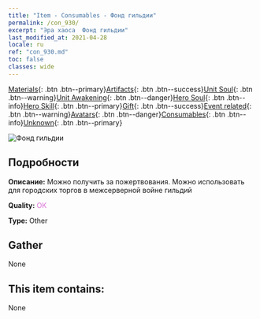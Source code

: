```yaml
---
title: "Item - Consumables - Фонд гильдии"
permalink: /con_930/
excerpt: "Эра хаоса  Фонд гильдии"
last_modified_at: 2021-04-28
locale: ru
ref: "con_930.md"
toc: false
classes: wide
---
```

 [Materials](/ItemsRU/){: .btn .btn--primary}[Artifacts](/ItemsRU/Artifacts/){: .btn .btn--success}[Unit Soul](/ItemsRU/UnitSoul/){: .btn .btn--warning}[Unit Awakening](/ItemsRU/UnitAwakening/){: .btn .btn--danger}[Hero Soul](/ItemsRU/HeroSoul/){: .btn .btn--info}[Hero Skill](/ItemsRU/HeroSkill/){: .btn .btn--primary}[Gift](/ItemsRU/Gift/){: .btn .btn--success}[Event related](/ItemsRU/Events/){: .btn .btn--warning}[Avatars](/ItemsRU/Avatars/){: .btn .btn--danger}[Consumables](/ItemsRU/Consumables/){: .btn .btn--info}[Unknown](/ItemsRU/Unknown/){: .btn .btn--primary}

 ![Фонд гильдии](/images/t/i_40018.png)

## Подробности
 **Описание:** Можно получить за пожертвования. Можно использовать для городских торгов в межсерверной войне гильдий

 **Quality:** <span style="color: #DA70D6">OK</span>

 **Type:** Other

## Gather

  None

## This item contains:

  None

